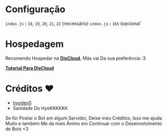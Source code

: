 # Configuração
`index.js` **:** `18`, `19`, `20`, `21`, `22` (necessário)
`index.js` **:** `165` (opcional`

# Hospedagem
Recomendo Hospedar na [**DisCloud**](https://discloud.com), Más vai Da sua preferência :3

[**Tutorial Para DisCloud**](https://youtu.be/LVlkcSwkPOs?si=cYgEFgi98yDHKjL8)

# Créditos ❤️
* [hyodev0](https://discord.com/users/1232793380963094664)
* Sanidade Do HyoKKKKKK

Se for Postar o Bot em algum Servidor, Deixe meu Créditos, Isso me ajuda Muito e também Me da mais Ânimo em Continuar com o Desenvolvimento de Bots <3
